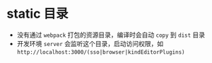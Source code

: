 # static 目录

- 没有通过 `webpack` 打包的资源目录，编译时会自动 `copy` 到 `dist` 目录
- 开发环境 `server` 会监听这个目录，启动访问权限，如 `http://localhost:3000/(sso|browser|kindEditorPlugins)`
